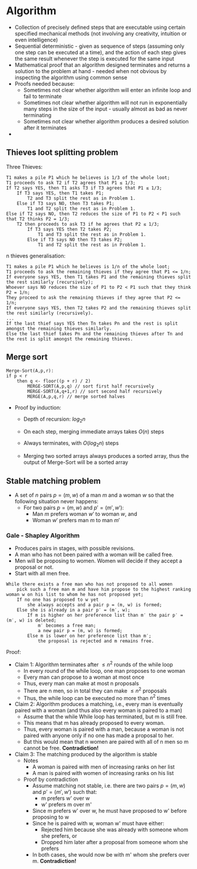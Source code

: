 # Algorithm

- Collection of precisely defined steps that are executable using certain specified mechanical methods (not involving any creativity, intuition or even intelligence)
- Sequential deterministic - given as sequence of steps (assuming only one step can be executed at a time), and the action of each step gives the same result whenever the step is executed for the same input
- Mathematical proof that an algorithm designed terminates and returns a solution to the problem at hand - needed when not obvious by inspecting the algorithm using common sense
- Proofs needed because:
  - Sometimes not clear whether algorithm will enter an infinite loop and fail to terminate
  - Sometimes not clear whether algorithm will not run in exponentially many steps in the size of the input - usually almost as bad as never terminating
  - Sometimes not clear whether algorithm produces a desired solution after it terminates
- 

## Thieves loot splitting problem

Three Thieves:

```pseudocode
T1 makes a pile P1 which he believes is 1/3 of the whole loot;
T1 proceeds to ask T2 if T2 agrees that P1 ≤ 1/3;
If T2 says YES, then T1 asks T3 if T3 agrees that P1 ≤ 1/3;
	If T3 says YES, then T1 takes P1;
		T2 and T3 split the rest as in Problem 1.
	Else if T3 says NO, then T3 takes P1;
		T1 and T2 split the rest as in Problem 1.
Else if T2 says NO, then T2 reduces the size of P1 to P2 < P1 such that T2 thinks P2 = 1/3;
	T2 then proceeds to ask T3 if he agrees that P2 ≤ 1/3;
		If T3 says YES then T2 takes P2;
			T1 and T3 split the rest as in Problem 1.
		Else if T3 says NO then T3 takes P2;
			T1 and T2 split the rest as in Problem 1.
```

n thieves generalisation:

```pseudocode
T1 makes a pile P1 which he believes is 1/n of the whole loot;
T1 proceeds to ask the remaining thieves if they agree that P1 <= 1/n;
If everyone says YES, then T1 takes P1 and the remaining thieves split the rest similarly (recursively);
Whoever says NO reduces the size of P1 to P2 < P1 such that they think P2 = 1/n;
They proceed to ask the remaining thieves if they agree that P2 <= 1/n;
If everyone says YES, then T2 takes P2 and the remaining thieves split the rest similarly (recursively).
...
If the last thief says YES then Tn takes Pn and the rest is split amongst the remaining thieves similarly.
Else the last thief takes Pn and the remaining thieves after Tn and the rest is split amongst the remaining thieves.
```





## Merge sort

```pseudocode
Merge-Sort(A,p,r):
if p < r
	then q <- floor((p + r) / 2)
		MERGE-SORT(A,p,q) // sort first half recursively
		MERGE-SORT(A,q+1,r) // sort second half recursively
		MERGE(A,p,q,r) // merge sorted halves
```

- Proof by induction:

  - Depth of recursion: $log_2n$
  - On each step, merging immediate arrays takes $O(n)$ steps
  - Always terminates, with $O(log_2n)$ steps

  - Merging two sorted arrays always produces a sorted array, thus the output of Merge-Sort will be a sorted array



## Stable matching problem

- A set of $n$ pairs $p = (m, w)$ of a man $m$ and a woman $w$ so that the following situation never happens:
  - For two pairs $p = (m,w)$ and $p′ = (m′,w′)$:
    - Man $m$ prefers woman $w′$ to woman $w$, and
    - Woman $w′$ prefers man $m$ to man $m′$

### Gale - Shapley Algorithm

- Produces pairs in stages, with possible revisions.
- A man who has not been paired with a woman will be called free.
- Men will be proposing to women. Women will decide if they accept a proposal or not.
- Start with all men free.

```pseudocode
While there exists a free man who has not proposed to all women
	pick such a free man m and have him propose to the highest ranking woman w on his list to whom he has not proposed yet;
	If no one has proposed to w yet
		she always accepts and a pair p = (m, w) is formed;
	Else she is already in a pair p′ = (m′, w);
		If m is higher on her preference list than m′ the pair p′ = (m′, w) is deleted;
			m′ becomes a free man;
			a new pair p = (m, w) is formed;
		Else m is lower on her preference list than m′;
			the proposal is rejected and m remains free.
```

Proof:

- Claim 1: Algorithm terminates after $\leq n^2$ rounds of the while loop
  - In every round of the while loop, one man proposes to one woman
  - Every man can propose to a woman at most once
  - Thus, every man can make at most n proposals
  - There are n men, so in total they can make $\leq n^2$ proposals
  - Thus, the while loop can be executed no more than $n^2$ times
- Claim 2: Algorithm produces a matching, i.e., every man is eventually paired with a woman (and thus also every woman is paired to a man)
  - Assume that the while While loop has terminated, but m is still free.
  - This means that m has already proposed to every woman.
  - Thus, every woman is paired with a man, because a woman is not paired with anyone only if no one has made a proposal to her.
  - But this would mean that n women are paired with all of n men so m cannot be free. **Contradiction!**
- Claim 3: The matching produced by the algorithm is stable
  - Notes
    - A woman is paired with men of increasing ranks on her list
    - A man is paired with women of increasing ranks on his list
  - Proof by contradiction
    - Assume matching not stable, i.e. there are two pairs $p = (m, w)$ and $p' = (m', w')$ such that:
      - m prefers w' over w
      - w' prefers m over m'
    - Since m prefers w' over w, he must have proposed to w' before proposing to w
    - Since he is paired with w, woman w' must have either:
      - Rejected him because she was already with someone whom she prefers, or
      - Dropped him later after a proposal from someone whom she prefers
    - In both cases, she would now be with m' whom she prefers over m. **Contradiction!**













